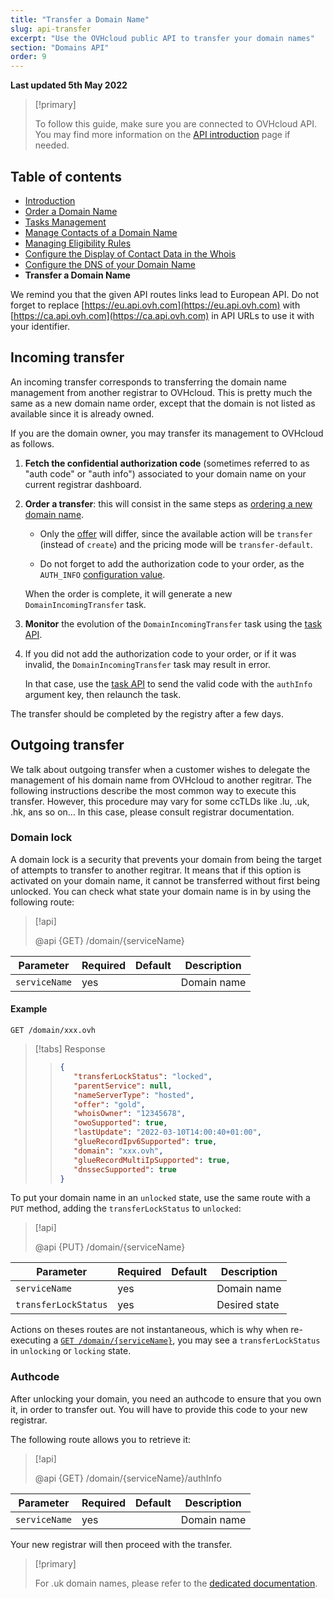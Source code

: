 ```yaml
---
title: "Transfer a Domain Name"
slug: api-transfer
excerpt: "Use the OVHcloud public API to transfer your domain names"
section: "Domains API"
order: 9
---
```


**Last updated 5th May 2022**

<!-- Reminder to put at the beginning of each page -->

> [!primary]
>
> To follow this guide, make sure you are connected to OVHcloud API. You may find more information on the [API introduction](../api) page if needed.

<!-- Begin TOC -->

## Table of contents

- [Introduction](../api)
- [Order a Domain Name](../api-order)
- [Tasks Management](../api-tasks)
- [Manage Contacts of a Domain Name](../api-contact)
- [Managing Eligibility Rules](../api-rules)
- [Configure the Display of Contact Data in the Whois](../api-whois)
- [Configure the DNS of your Domain Name](../api-dns)
- **Transfer a Domain Name**
<!-- End TOC -->

<!-- Reminder to put at the beginning of each CA/US/AU/ASIA/SG page (API CA) -->

We remind you that the given API routes links lead to European API.
Do not forget to replace [https://eu.api.ovh.com](https://eu.api.ovh.com) with [https://ca.api.ovh.com](https://ca.api.ovh.com) in API URLs to use it with your identifier.

## Incoming transfer

An incoming transfer corresponds to transferring the domain name management from another registrar to OVHcloud.
This is pretty much the same as a new domain name order, except that the domain is not listed as available since it is already owned.

If you are the domain owner, you may transfer its management to OVHcloud as follows.

1. **Fetch the confidential authorization code** (sometimes referred to as "auth code" or "auth info") associated to your domain name on your current registrar dashboard.

2. **Order a transfer**: this will consist in the same steps as [ordering a new domain name](../api-order).

    - Only the [offer](../api-order/#fetch-available-offers) will differ, since the available action will be `transfer` (instead of `create`) and the pricing mode will be `transfer-default`.

    - Do not forget to add the authorization code to your order, as the `AUTH_INFO` [configuration value](../api-order/#add-configuration).

    When the order is complete, it will generate a new `DomainIncomingTransfer` task.

3. **Monitor** the evolution of the `DomainIncomingTransfer` task using the [task API](../api-tasks/#view-pending-tasks).

4. If you did not add the authorization code to your order, or if it was invalid, the `DomainIncomingTransfer` task may result in error.

    In that case, use the [task API](../api-tasks/#fix-and-relaunch-a-task-in-error) to send the valid code with the `authInfo` argument key, then relaunch the task.

The transfer should be completed by the registry after a few days.

## Outgoing transfer

We talk about outgoing transfer when a customer wishes to delegate the management of his domain name from OVHcloud to another regitrar. The following instructions describe the most common way to execute this transfer. However, this procedure may vary for some ccTLDs like .lu, .uk, .hk, ans so on...
In this case, please consult registrar documentation.

### Domain lock

A domain lock is a security that prevents your domain from being the target of attempts to transfer to another regitrar.
It means that if this option is activated on your domain name, it cannot be transferred without first being unlocked.
You can check what state your domain name is in by using the following route:

> [!api]
>
> @api {GET} /domain/{serviceName}

| Parameter     | Required | Default | Description |
| ------------- | -------- | ------- | ----------- |
| `serviceName` | yes      |         | Domain name |

#### Example

```text
GET /domain/xxx.ovh
```

<!-- prettier-ignore -->
> [!tabs]
> Response
>> ```json
>> {
>>    "transferLockStatus": "locked",
>>    "parentService": null,
>>    "nameServerType": "hosted",
>>    "offer": "gold",
>>    "whoisOwner": "12345678",
>>    "owoSupported": true,
>>    "lastUpdate": "2022-03-10T14:00:40+01:00",
>>    "glueRecordIpv6Supported": true,
>>    "domain": "xxx.ovh",
>>    "glueRecordMultiIpSupported": true,
>>    "dnssecSupported": true
>>}
>> ```

To put your domain name in an `unlocked` state, use the same route with a `PUT` method, adding the `transferLockStatus` to `unlocked`:

> [!api]
>
> @api {PUT} /domain/{serviceName}

| Parameter            | Required | Default | Description   |
| -------------------- | -------- | ------- | ------------- |
| `serviceName`        | yes      |         | Domain name   |
| `transferLockStatus` | yes      |         | Desired state |

Actions on theses routes are not instantaneous, which is why when re-executing a [`GET /domain/{serviceName}`](https://api.ovh.com/console/#/domain/%7BserviceName%7D~GET), you may see a `transferLockStatus` in `unlocking` or `locking` state.

### Authcode

After unlocking your domain, you need an authcode to ensure that you own it, in order to transfer out. You will have to provide this code to your new registrar.

The following route allows you to retrieve it:

> [!api]
>
> @api {GET} /domain/{serviceName}/authInfo

| Parameter     | Required | Default | Description |
| ------------- | -------- | ------- | ----------- |
| `serviceName` | yes      |         | Domain name |

Your new registrar will then proceed with the transfer.

> [!primary]
>
> For .uk domain names, please refer to the [dedicated documentation](https://docs.ovh.com/gb/en/domains/web_hosting_how_to_transfer_a_couk_domain_name/).
